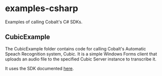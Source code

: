 # examples-csharp
Examples of calling Cobalt's C# SDKs.

## CubicExample
The CubicExample folder contains code for calling Cobalt's Automatic Speach Recognition system, Cubic.  It is a simple Windows Forms client that uploads an audio file to the specified Cubic Server instance to transcribe it. 

It uses the SDK documented [here](https://cobaltspeech.github.io/sdk-cubic).
